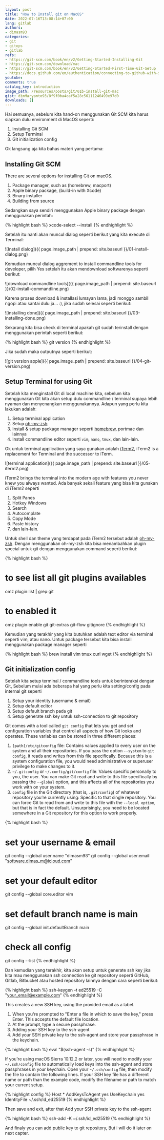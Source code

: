 ```yaml
---
layout: post
title: "How to Install git on MacOS"
date: 2022-07-16T13:08:14+07:00
lang: gitlab
authors:
- dimasm93
categories:
- git
- gitops
- gitlab
refs: 
- https://git-scm.com/book/en/v2/Getting-Started-Installing-Git
- https://git-scm.com/download/mac
- https://git-scm.com/book/en/v2/Getting-Started-First-Time-Git-Setup
- https://docs.github.com/en/authentication/connecting-to-github-with-ssh/generating-a-new-ssh-key-and-adding-it-to-the-ssh-agent
youtube: 
comments: true
catalog_key: introduction
image_path: /resources/posts/git/01b-install-git-mac
gist: dimMaryanto93/8f9f0ba4caf5a28c56111246499e97d0
downloads: []
---
```


Hai semuanya, sebelum kita hand-on menggunakan Git SCM kita harus siapkan dulu environment di MacOS seperti:

1. Installing Git SCM
2. Setup Terminal
3. Git initialization config

Ok langsung aja kita bahas materi yang pertama:

<!--more-->

## Installing Git SCM

There are several options for installing Git on macOS.

1. Package manager, such as (homebrew, macport)
2. Apple binary package, (build-in with Xcode)
3. Binary installer
4. Building from source

Sedangkan saya sendiri menggunakan Apple binary package dengan menggunakan perintah:

{% highlight bash %}
xcode-select --install
{% endhighlight %}

Setelah itu nanti akan muncul dialog seperti berikut yang kita execute di Terminal:

![Install dialog]({{ page.image_path | prepend: site.baseurl }}/01-install-dialog.png)

Kemudian muncul dialog aggrement to install commandline tools for developer, pilih Yes setelah itu akan mendownload softwarenya seperti berikut:

![download commandline tools]({{ page.image_path | prepend: site.baseurl }}/02-install-commandline.png)

Karena proses download & installasi lumayan lama, jadi monggo sambil ngopi atau santai dulu ja... :), jika sudah selesai seperti berikut:

![installing done]({{ page.image_path | prepend: site.baseurl }}/03-installing-done.png)

Sekarang kita bisa check di terminal apakah git sudah terinstall dengan menggunakan perintah seperti berikut:

{% highlight bash %}
git version
{% endhighlight %}

Jika sudah maka outputnya seperti berikut:

![git version apple]({{ page.image_path | prepend: site.baseurl }}/04-git-version.png)

## Setup Terminal for using Git

Setelah kita menginstall Git di local machine kita, sebelum kita menggunakan Git kita akan setup dulu commandline / terminal supaya lebih nyaman dan menyenangkan menggunakannya. Adapun yang perlu kita lakukan adalah:

1. Setup terminal application
2. Setup [oh-my-zsh](https://ohmyz.sh)
3. Install & setup package manager seperti [homebrew](https://brew.sh), portmac dan lainnya
4. Install commandline editor seperti `vim`, `nano`, `tmux`, dan lain-lain.

Ok untuk terminal application yang saya gunakan adalah [iTerm2](https://iterm2.com), iTerm2 is a replacement for Terminal and the successor to iTerm.  

![terminal application]({{ page.image_path | prepend: site.baseurl }}/05-iterm2.png)

iTerm2 brings the terminal into the modern age with features you never knew you always wanted. Ada banyak sekali feature yang bisa kita gunakan di iTerm2 seperti

1. Split Panes
2. Hotkey Windows
3. Search
4. Autocomplate
5. Copy Mode
6. Paste history
7. dan lain-lain.

Untuk shell dan theme yang terdapat pada iTerm2 tersebut adalah [oh-my-zsh](https://ohmyz.sh). Dengan menggunakan oh-my-zsh kita bisa menambahkan plugin special untuk git dengan menggunakan command seperti berikut:

{% highlight bash %}
# to see list all git plugins availables
omz plugin list | grep git

# to enabled it
omz plugin enable  git git-extras git-flow gitignore
{% endhighlight %}

Kemudian yang terakhir yang kita butuhkan adalah text editor via terminal seperti vim, atau nano. Untuk package tersebut kita bisa install menggunakan package manager seperti 

{% highlight bash %}
brew install vim tmux curl wget
{% endhighlight %}

## Git initialization config

Setelah kita setup terminal / commandline tools untuk berinteraksi dengan Git, Sebelum mulai ada beberapa hal yang perlu kita setting/config pada internal git seperti

1. Setup your identity (username & email)
2. Setup default editor
3. Setup default branch pada git
4. Setup generate ssh key untuk ssh-connection to git repository

Git comes with a tool called `git config` that lets you get and set configuration variables that control all aspects of how Git looks and operates. These variables can be stored in three different places:

1. `[path]/etc/gitconfig` file: Contains values applied to every user on the system and all their repositories. If you pass the option `--system` to `git config`, it reads and writes from this file specifically. Because this is a system configuration file, you would need administrative or superuser privilege to make changes to it.
2. `~/.gitconfig` or `~/.config/git/config` file: Values specific personally to you, the user. You can make Git read and write to this file specifically by passing the `--global` option, and this affects all of the repositories you work with on your system.
3. `config` file in the Git directory (that is, `.git/config`) of whatever repository you’re currently using: Specific to that single repository. You can force Git to read from and write to this file with the `--local option`, but that is in fact the default. Unsurprisingly, you need to be located somewhere in a Git repository for this option to work properly.

{% highlight bash %}
# set your username & email
git config --global user.name "dimasm93"
git config --global user.email "software.dimas_m@icloud.com"

# set your default editor
git config --global core.editor vim

# set default branch name is main
git config --global init.defaultBranch main

# check all config
git config --list
{% endhighlight %}

Dan kemudian yang terakhir, kita akan setup untuk generate ssh key jika kita mau menggunakan ssh connection ke git repository seperti GitHub, Gitlab, Bitbucket atau hosted repository lainnya dengan cara seperti berikut:

{% highlight bash %}
ssh-keygen -t ed25519 -C "your_email@example.com"
{% endhighlight %}

This creates a new SSH key, using the provided email as a label. 

1. When you're prompted to "Enter a file in which to save the key," press Enter. This accepts the default file location.
2. At the prompt, type a secure passphrase.
3. Adding your SSH key to the ssh-agent
4. Add your SSH private key to the ssh-agent and store your passphrase in the keychain.

{% highlight bash %}
eval "$(ssh-agent -s)"
{% endhighlight %}

If you're using macOS Sierra 10.12.2 or later, you will need to modify your `~/.ssh/config` file to automatically load keys into the ssh-agent and store passphrases in your keychain. Open your `~/.ssh/config` file, then modify the file to contain the following lines. If your SSH key file has a different name or path than the example code, modify the filename or path to match your current setup.

{% highlight config %}
Host *
  AddKeysToAgent yes
  UseKeychain yes
  IdentityFile ~/.ssh/id_ed25519
{% endhighlight %}

Then save and exit, after that Add your SSH private key to the ssh-agent

{% highlight bash %}
ssh-add -K ~/.ssh/id_ed25519
{% endhighlight %}

And finaly you can add public key to git repository, But i will do it later on next capter.